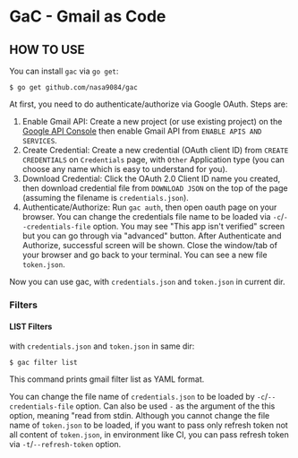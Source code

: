 GaC - Gmail as Code
===

## HOW TO USE

You can install `gac` via `go get`:

``` shell
$ go get github.com/nasa9084/gac
```

At first, you need to do authenticate/authorize via Google OAuth. Steps are:

1. Enable Gmail API: Create a new project (or use existing project) on the [Google API Console](https://console.developers.google.com/) then enable Gmail API from `ENABLE APIS AND SERVICES`.
2. Create Credential: Create a new credential (OAuth client ID) from `CREATE CREDENTIALS` on `Credentials` page, with `Other` Application type (you can choose any name which is easy to understand for you).
3. Download Credential: Click the OAuth 2.0 Client ID name you created, then download credential file from `DOWNLOAD JSON` on the top of the page (assuming the filename is `credentials.json`).
4. Authenticate/Authorize: Run `gac auth`, then open oauth page on your browser. You can change the credentials file name to be loaded via `-c`/`--credentials-file` option. You may see "This app isn't verified" screen but you can go through via "advanced" button. After Authenticate and Authorize, successful screen will be shown. Close the window/tab of your browser and go back to your terminal. You can see a new file `token.json`.

Now you can use gac, with `credentials.json` and `token.json` in current dir.

### Filters

#### LIST Filters

with `credentials.json` and `token.json` in same dir:

``` shell
$ gac filter list
```

This command prints gmail filter list as YAML format.

You can change the file name of `credentials.json` to be loaded by `-c`/`--credentials-file` option. Can also be used `-` as the argument of the this option, meaning "read from stdin.
Although you cannot change the file name of `token.json` to be loaded, if you want to pass only refresh token not all content of `token.json`, in environment like CI, you can pass refresh token via `-t`/`--refresh-token` option.
